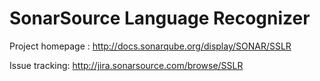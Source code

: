 # SonarSource Language Recognizer

Project homepage : http://docs.sonarqube.org/display/SONAR/SSLR

Issue tracking: http://jira.sonarsource.com/browse/SSLR
